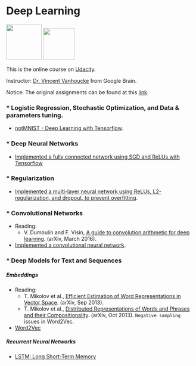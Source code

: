 # Deep Learning 
<img width="95" src="https://github.com/ttungl/Deep-Learning-Google/blob/master/Lesson1/googlelogo.png"> <img width="85" src="https://github.com/ttungl/Deep-Learning-Google/blob/master/Lesson1/tensorflow.png">

This is the online course on [Udacity](https://www.udacity.com/course/deep-learning--ud730).

Instructor: [Dr. Vincent Vanhoucke](https://research.google.com/pubs/VincentVanhoucke.html) from Google Brain.

Notice: The original assignments can be found at this [link](https://github.com/tensorflow/tensorflow/tree/master/tensorflow/examples/udacity).

### * Logistic Regression, Stochastic Optimization, and Data & parameters tuning. 
* [notMNIST - Deep Learning with Tensorflow](https://github.com/ttungl/Deep-Learning-by-Google/blob/master/Lesson1/DeepLearning_assignment_1.ipynb). 

### * Deep Neural Networks
* [Implemented a fully connected network using SGD and ReLUs with Tensorflow](https://github.com/ttungl/Deep-Learning-Google/blob/master/Lesson1/2_fully_connected_network_using_SGD.ipynb)
              
### * Regularization
* [Implemented a multi-layer neural network using ReLUs, L2-regularization, and dropout, to prevent overfitting](https://github.com/ttungl/Deep-Learning-Google/blob/master/Lesson1/3_Regularization.ipynb).
  
### * Convolutional Networks
* Reading: 
  + V. Dumoulin and F. Visin, [A guide to convolution arithmetic for deep learning](https://arxiv.org/pdf/1603.07285.pdf). (arXiv, March 2016). 
* [Implemented a convolutional neural network](https://github.com/ttungl/Deep-Learning-Google/blob/master/Lesson1/4_Convolutional_Neural_Networks.ipynb).

### * Deep Models for Text and Sequences
##### Embeddings 
* Reading:
  + T. Mikolov et al., [Efficient Estimation of Word Representations in Vector Space](https://arxiv.org/pdf/1301.3781.pdf). (arXiv, Sep 2013).
  + T. Mikolov et al., [Distributed Representations of Words and Phrases and their Compositionality](https://arxiv.org/pdf/1310.4546.pdf). (arXiv, Oct 2013). `Negative sampling` issues in Word2Vec.
* [Word2Vec]()
  
##### Recurrent Neural Networks
* [LSTM: Long Short-Term Memory]()
  

